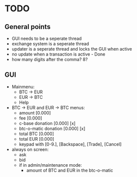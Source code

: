 # TODO

## General points

  - GUI needs to be a seperate thread
  - exchange system is a seperate thread
  - updater is a seperate thread and locks the GUI when active
  - no update when a transaction is active - Done
  - how many digits after the comma? 8?


## GUI

  - Mainmenu:
    - BTC -> EUR
    - EUR -> BTC
    - Help
  - BTC -> EUR and EUR -> BTC menus:
    - amount [0.000]
    - fee [0.000]
    - c-base donation [0.000] [x]
    - btc-o-matic donation [0.000] [x]
    - total BTC [0.000]
    - total EUR [0.000]
    - keypad with [0-9.], [Backspace], [Trade], [Cancel]
  - always on screen:
    - ask
    - bid
    - if in admin/maintenance mode:
      - amount of BTC and EUR in the btc-o-matic
